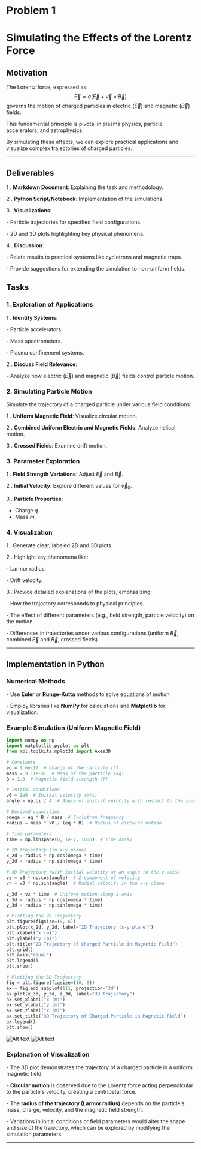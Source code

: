 # Problem 1

# Simulating the Effects of the Lorentz Force

## Motivation
The Lorentz force, expressed as:
$$
\vec{F} = q(\vec{E} + \vec{v} \times \vec{B})
$$
governs the motion of charged particles in electric ($\vec{E}$) and magnetic ($\vec{B}$) fields. 

This fundamental principle is pivotal in plasma physics, particle accelerators, and astrophysics. 


By simulating these effects, we can explore practical applications and visualize complex trajectories of charged particles.

---
## Deliverables
1 . **Markdown Document**: Explaining the task and methodology.

2 . **Python Script/Notebook**: Implementation of the simulations.

3 . **Visualizations**:

\- Particle trajectories for specified field configurations.
 
\- 2D and 3D plots highlighting key physical phenomena.

4 . **Discussion**:

\- Relate results to practical systems like cyclotrons and magnetic traps.

\- Provide suggestions for extending the simulation to non-uniform fields.

## Tasks

### 1. Exploration of Applications
1 . **Identify Systems**:

   \- Particle accelerators.
 
   \- Mass spectrometers.
   
   \- Plasma confinement systems.

2 . **Discuss Field Relevance**:
   
   \- Analyze how electric ($\vec{E}$) and magnetic ($\vec{B}$) fields control particle motion.

### 2. Simulating Particle Motion
Simulate the trajectory of a charged particle under various field conditions:

1 . **Uniform Magnetic Field**: Visualize circular motion.

2 . **Combined Uniform Electric and Magnetic Fields**: Analyze helical motion.

3 . **Crossed Fields**: Examine drift motion.

### 3. Parameter Exploration
1 . **Field Strength Variations**: Adjust $\vec{E}$ and $\vec{B}$.

2 . **Initial Velocity**: Explore different values for $\vec{v}_0$.

3 . **Particle Properties**:
   - Charge $q$.
   - Mass $m$.

### 4. Visualization
1 . Generate clear, labeled 2D and 3D plots.

2 . Highlight key phenomena like:

   \- Larmor radius.

   \- Drift velocity.

3 . Provide detailed explanations of the plots, emphasizing:

  \- How the trajectory corresponds to physical principles.

  \- The effect of different parameters (e.g., field strength, particle velocity) on the motion.

  \- Differences in trajectories under various configurations (uniform $\vec{B}$, combined $\vec{E}$ and $\vec{B}$, crossed fields).

---

## Implementation in Python

### Numerical Methods

\- Use **Euler** or **Runge-Kutta** methods to solve equations of motion.

\- Employ libraries like **NumPy** for calculations and **Matplotlib** for visualization.

### Example Simulation (Uniform Magnetic Field)

```python
import numpy as np
import matplotlib.pyplot as plt
from mpl_toolkits.mplot3d import Axes3D

# Constants
eq = 1.6e-19  # Charge of the particle (C)
mass = 9.11e-31  # Mass of the particle (kg)
B = 1.0  # Magnetic field strength (T)

# Initial conditions
v0 = 1e6  # Initial velocity (m/s)
angle = np.pi / 4  # Angle of initial velocity with respect to the z-axis

# Derived quantities
omega = eq * B / mass  # Cyclotron frequency
radius = mass * v0 / (eq * B)  # Radius of circular motion

# Time parameters
time = np.linspace(0, 1e-7, 1000)  # Time array

# 2D Trajectory (in x-y plane)
x_2d = radius * np.cos(omega * time)
y_2d = radius * np.sin(omega * time)

# 3D Trajectory (with initial velocity at an angle to the z-axis)
vz = v0 * np.cos(angle)  # Z-component of velocity
vr = v0 * np.sin(angle)  # Radial velocity in the x-y plane

z_3d = vz * time  # Uniform motion along z-axis
x_3d = radius * np.cos(omega * time)
y_3d = radius * np.sin(omega * time)

# Plotting the 2D Trajectory
plt.figure(figsize=(8, 6))
plt.plot(x_2d, y_2d, label="2D Trajectory (x-y plane)")
plt.xlabel("x (m)")
plt.ylabel("y (m)")
plt.title("2D Trajectory of Charged Particle in Magnetic Field")
plt.grid()
plt.axis("equal")
plt.legend()
plt.show()

# Plotting the 3D Trajectory
fig = plt.figure(figsize=(10, 8))
ax = fig.add_subplot(111, projection='3d')
ax.plot(x_3d, y_3d, z_3d, label="3D Trajectory")
ax.set_xlabel("x (m)")
ax.set_ylabel("y (m)")
ax.set_zlabel("z (m)")
ax.set_title("3D Trajectory of Charged Particle in Magnetic Field")
ax.legend()
plt.show()
```
![Alt text](image-1.png)
![Alt text](image-2.png)

### Explanation of Visualization
\- The 3D plot demonstrates the trajectory of a charged particle in a uniform magnetic field.

\- **Circular motion** is observed due to the Lorentz force acting perpendicular to the particle's velocity, creating a centripetal force.

\- The **radius of the trajectory (Larmor radius)** depends on the particle's mass, charge, velocity, and the magnetic field strength.

\- Variations in initial conditions or field parameters would alter the shape and size of the trajectory, which can be explored by modifying the simulation parameters.

---

